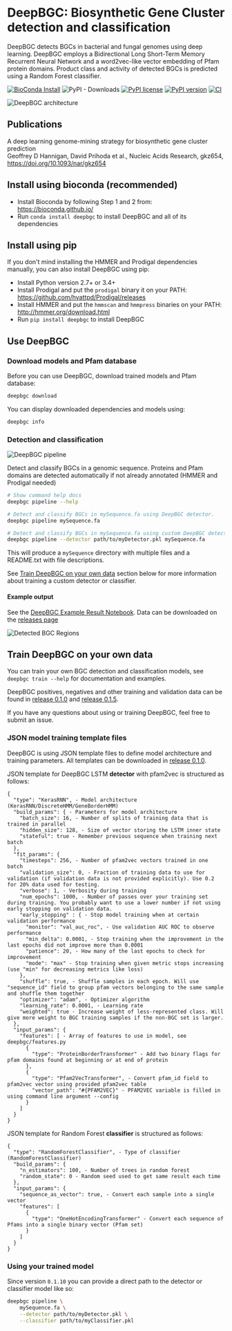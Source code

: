 # DeepBGC: Biosynthetic Gene Cluster detection and classification

DeepBGC detects BGCs in bacterial and fungal genomes using deep learning. 
DeepBGC employs a Bidirectional Long Short-Term Memory Recurrent Neural Network 
and a word2vec-like vector embedding of Pfam protein domains. 
Product class and activity of detected BGCs is predicted using a Random Forest classifier.

[![BioConda Install](https://img.shields.io/conda/dn/bioconda/deepbgc.svg?style=flag&label=BioConda%20install&color=green)](https://anaconda.org/bioconda/deepbgc) 
![PyPI - Downloads](https://img.shields.io/pypi/dm/deepbgc.svg?color=green&label=PyPI%20downloads)
[![PyPI license](https://img.shields.io/pypi/l/deepbgc.svg)](https://pypi.python.org/pypi/deepbgc/)
[![PyPI version](https://badge.fury.io/py/deepbgc.svg)](https://badge.fury.io/py/deepbgc)
[![CI](https://api.travis-ci.org/Merck/deepbgc.svg?branch=master)](https://travis-ci.org/Merck/deepbgc)

![DeepBGC architecture](images/deepbgc.architecture.png?raw=true "DeepBGC architecture")

## Publications

A deep learning genome-mining strategy for biosynthetic gene cluster prediction <br>
Geoffrey D Hannigan,  David Prihoda et al., Nucleic Acids Research, gkz654, https://doi.org/10.1093/nar/gkz654


## Install using bioconda (recommended)

- Install Bioconda by following Step 1 and 2 from: https://bioconda.github.io/
- Run `conda install deepbgc` to install DeepBGC and all of its dependencies    

## Install using pip

If you don't mind installing the HMMER and Prodigal dependencies manually, you can also install DeepBGC using pip:

- Install Python version 2.7+ or 3.4+
- Install Prodigal and put the `prodigal` binary it on your PATH: https://github.com/hyattpd/Prodigal/releases
- Install HMMER and put the `hmmscan` and `hmmpress` binaries on your PATH: http://hmmer.org/download.html
- Run `pip install deepbgc` to install DeepBGC   

## Use DeepBGC

### Download models and Pfam database

Before you can use DeepBGC, download trained models and Pfam database:

```bash
deepbgc download
```

You can display downloaded dependencies and models using:

```bash
deepbgc info
```

### Detection and classification

![DeepBGC pipeline](images/deepbgc.pipeline.png?raw=true "DeepBGC pipeline")

Detect and classify BGCs in a genomic sequence. 
Proteins and Pfam domains are detected automatically if not already annotated (HMMER and Prodigal needed)

```bash
# Show command help docs
deepbgc pipeline --help

# Detect and classify BGCs in mySequence.fa using DeepBGC detector.
deepbgc pipeline mySequence.fa

# Detect and classify BGCs in mySequence.fa using custom DeepBGC detector trained on your own data.
deepbgc pipeline --detector path/to/myDetector.pkl mySequence.fa
```

This will produce a `mySequence` directory with multiple files and a README.txt with file descriptions.

See [Train DeepBGC on your own data](#train-deepbgc-on-your-own-data) section below for more information about training a custom detector or classifier.

#### Example output

See the [DeepBGC Example Result Notebook](https://nbviewer.jupyter.org/urls/github.com/Merck/deepbgc/releases/download/v0.1.0/DeepBGC_Example_Result.ipynb).
Data can be downloaded on the [releases page](https://github.com/Merck/deepbgc/releases)

![Detected BGC Regions](images/deepbgc.bgc.png?raw=true "Detected BGC regions")

## Train DeepBGC on your own data

You can train your own BGC detection and classification models, see `deepbgc train --help` for documentation and examples.

DeepBGC positives, negatives and other training and validation data can be found in [release 0.1.0](https://github.com/Merck/deepbgc/releases/tag/v0.1.0) and [release 0.1.5](https://github.com/Merck/deepbgc/releases/tag/v0.1.5).

If you have any questions about using or training DeepBGC, feel free to submit an issue.

### JSON model training template files

DeepBGC is using JSON template files to define model architecture and training parameters. All templates can be downloaded in [release 0.1.0](https://github.com/Merck/deepbgc/releases/tag/v0.1.0).

JSON template for DeepBGC LSTM **detector** with pfam2vec is structured as follows:
```
{
  "type": "KerasRNN", - Model architecture (KerasRNN/DiscreteHMM/GeneBorderHMM)
  "build_params": { - Parameters for model architecture
    "batch_size": 16, - Number of splits of training data that is trained in parallel 
    "hidden_size": 128, - Size of vector storing the LSTM inner state
    "stateful": true - Remember previous sequence when training next batch
  },
  "fit_params": {
    "timesteps": 256, - Number of pfam2vec vectors trained in one batch
    "validation_size": 0, - Fraction of training data to use for validation (if validation data is not provided explicitly). Use 0.2 for 20% data used for testing.
    "verbose": 1, - Verbosity during training
    "num_epochs": 1000, - Number of passes over your training set during training. You probably want to use a lower number if not using early stopping on validation data.
    "early_stopping" : { - Stop model training when at certain validation performance
      "monitor": "val_auc_roc", - Use validation AUC ROC to observe performance
      "min_delta": 0.0001, - Stop training when the improvement in the last epochs did not improve more than 0.0001
      "patience": 20, - How many of the last epochs to check for improvement
      "mode": "max" - Stop training when given metric stops increasing (use "min" for decreasing metrics like loss)
    },
    "shuffle": true, - Shuffle samples in each epoch. Will use "sequence_id" field to group pfam vectors belonging to the same sample and shuffle them together 
    "optimizer": "adam", - Optimizer algorithm
    "learning_rate": 0.0001, - Learning rate
    "weighted": true - Increase weight of less-represented class. Will give more weight to BGC training samples if the non-BGC set is larger.
  },
  "input_params": {
    "features": [ - Array of features to use in model, see deepbgc/features.py
      {
        "type": "ProteinBorderTransformer" - Add two binary flags for pfam domains found at beginning or at end of protein
      },
      {
        "type": "Pfam2VecTransformer", - Convert pfam_id field to pfam2vec vector using provided pfam2vec table
        "vector_path": "#{PFAM2VEC}" - PFAM2VEC variable is filled in using command line argument --config
      }
    ]
  }
}
```

JSON template for Random Forest **classifier** is structured as follows:
```
{
  "type": "RandomForestClassifier", - Type of classifier (RandomForestClassifier)
  "build_params": {
    "n_estimators": 100, - Number of trees in random forest
    "random_state": 0 - Random seed used to get same result each time
  },
  "input_params": {
    "sequence_as_vector": true, - Convert each sample into a single vector
    "features": [
      {
        "type": "OneHotEncodingTransformer" - Convert each sequence of Pfams into a single binary vector (Pfam set)
      }
    ]
  }
}
```

### Using your trained model

Since version `0.1.10` you can provide a direct path to the detector or classifier model like so:
```bash
deepbgc pipeline \
    mySequence.fa \
    --detector path/to/myDetector.pkl \
    --classifier path/to/myClassifier.pkl 
```

